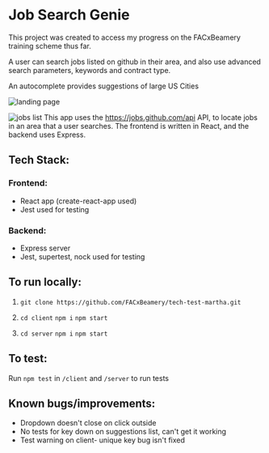 # Job Search Genie
This project was created to access my progress on the FACxBeamery training scheme thus far. 

A user can search jobs listed on github in their area, and also use advanced search parameters, keywords and contract type.   

An autocomplete provides suggestions of large US Cities

![landing page](https://i.imgur.com/eVRmtkv.png)

![jobs list](https://i.imgur.com/KGyGyd6.png)
This app uses the https://jobs.github.com/api API, to locate jobs in an area that a user searches. 
The frontend is written in React, and the backend uses Express. 


## Tech Stack:
### Frontend:
* React app (create-react-app used)
* Jest used for testing

### Backend: 
* Express server
* Jest, supertest, nock used for testing

## To run locally: 
1. ```git clone https://github.com/FACxBeamery/tech-test-martha.git```

2. ```cd client``` ```npm i``` ```npm start```

3. ```cd server``` ```npm i``` ```npm start```


## To test:
Run ```npm test``` in ```/client``` and ```/server``` to run tests

## Known bugs/improvements:
* Dropdown doesn't close on click outside
* No tests for key down on suggestions list, can't get it working
* Test warning on client- unique key bug isn't fixed
